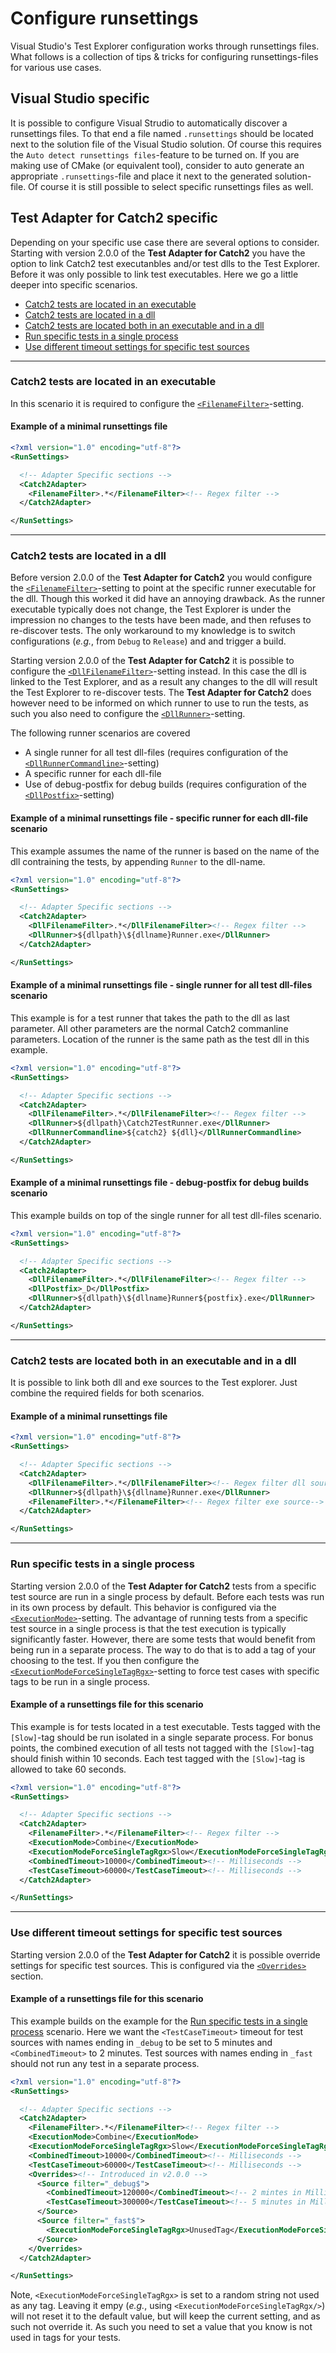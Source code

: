 # Configure runsettings

Visual Studio's Test Explorer configuration works through runsettings files. What follows is a collection of tips & tricks for configuring runsettings-files for various use cases.

## Visual Studio specific

It is possible to configure Visual Strudio to automatically discover a runsettings files. To that end a file named `.runsettings` should be located next to the solution file of the Visual Studio solution. Of course this requires the `Auto detect runsettings files`-feature to be turned on. If you are making use of CMake (or equivalent tool), consider to auto generate an appropriate `.runsettings`-file and place it next to the generated solution-file. Of course it is still possible to select specific runsettings files as well.

## Test Adapter for Catch2 specific

Depending on your specific use case there are several options to consider. Starting with version 2.0.0 of the **Test Adapter for Catch2** you have the option to link Catch2 test executanbles and/or test dlls to the Test Explorer. Before it was only possible to link test executables. Here we go a little deeper into specific scenarios.

- [Catch2 tests are located in an executable](#catch2-tests-are-located-in-an-executable)
- [Catch2 tests are located in a dll](#catch2-tests-are-located-in-a-dll)
- [Catch2 tests are located both in an executable and in a dll](#catch2-tests-are-located-both-in-an-executable-and-in-a-dll)
- [Run specific tests in a single process](#run-specific-tests-in-a-single-process)
- [Use different timeout settings for specific test sources](#use-different-timeout-settings-for-specific-test-sources)

---

### Catch2 tests are located in an executable

In this scenario it is required to configure the [`<FilenameFilter>`](./Settings.md#filenamefilter)-setting.

#### Example of a minimal runsettings file

```xml
<?xml version="1.0" encoding="utf-8"?>
<RunSettings>

  <!-- Adapter Specific sections -->
  <Catch2Adapter>
    <FilenameFilter>.*</FilenameFilter><!-- Regex filter -->
  </Catch2Adapter>

</RunSettings>
```

---

### Catch2 tests are located in a dll

Before version 2.0.0 of the **Test Adapter for Catch2** you would configure the [`<FilenameFilter>`](./Settings.md#filenamefilter)-setting to point at the specific runner executable for the dll. Though this worked it did have an annoying drawback. As the runner executable typically does not change, the Test Explorer is under the impression no changes to the tests have been made, and then refuses to re-discover tests. The only workaround to my knowledge is to switch configurations (_e.g._, from `Debug` to `Release`) and and trigger a build.

Starting version 2.0.0 of the **Test Adapter for Catch2** it is possible to configure the [`<DllFilenameFilter>`](./Settings.md#dllfilenamefilter)-setting instead. In this case the dll is linked to the Test Explorer, and as a result any changes to the dll will result the Test Explorer to re-discover tests. The **Test Adapter for Catch2** does however need to be informed on which runner to use to run the tests, as such you also need to configure the [`<DllRunner>`](Settings.md#dllrunner)-setting.

The following runner scenarios are covered

- A single runner for all test dll-files (requires configuration of the [`<DllRunnerCommandline>`](Settings.md#dllrunnercommandline)-setting)
- A specific runner for each dll-file
- Use of debug-postfix for debug builds (requires configuration of the [`<DllPostfix>`](Settings.md#dllpostfix)-setting)

#### Example of a minimal runsettings file - specific runner for each dll-file scenario

This example assumes the name of the runner is based on the name of the dll contraining the tests, by appending `Runner` to the dll-name.

```xml
<?xml version="1.0" encoding="utf-8"?>
<RunSettings>

  <!-- Adapter Specific sections -->
  <Catch2Adapter>
    <DllFilenameFilter>.*</DllFilenameFilter><!-- Regex filter -->
    <DllRunner>${dllpath}\${dllname}Runner.exe</DllRunner>
  </Catch2Adapter>

</RunSettings>
```

#### Example of a minimal runsettings file - single runner for all test dll-files scenario

This example is for a test runner that takes the path to the dll as last parameter. All other parameters are the normal Catch2 commanline parameters. Location of the runner is the same path as the test dll in this example.

```xml
<?xml version="1.0" encoding="utf-8"?>
<RunSettings>

  <!-- Adapter Specific sections -->
  <Catch2Adapter>
    <DllFilenameFilter>.*</DllFilenameFilter><!-- Regex filter -->
    <DllRunner>${dllpath}\Catch2TestRunner.exe</DllRunner>
    <DllRunnerCommandline>${catch2} ${dll}</DllRunnerCommandline>
  </Catch2Adapter>

</RunSettings>
```

#### Example of a minimal runsettings file - debug-postfix for debug builds scenario

This example builds on top of the single runner for all test dll-files scenario.

```xml
<?xml version="1.0" encoding="utf-8"?>
<RunSettings>

  <!-- Adapter Specific sections -->
  <Catch2Adapter>
    <DllFilenameFilter>.*</DllFilenameFilter><!-- Regex filter -->
    <DllPostfix>_D</DllPostfix>
    <DllRunner>${dllpath}\${dllname}Runner${postfix}.exe</DllRunner>
  </Catch2Adapter>

</RunSettings>
```

---

### Catch2 tests are located both in an executable and in a dll

It is possible to link both dll and exe sources to the Test explorer. Just combine the required fields for both scenarios.

#### Example of a minimal runsettings file

```xml
<?xml version="1.0" encoding="utf-8"?>
<RunSettings>

  <!-- Adapter Specific sections -->
  <Catch2Adapter>
    <DllFilenameFilter>.*</DllFilenameFilter><!-- Regex filter dll source -->
    <DllRunner>${dllpath}\${dllname}Runner.exe</DllRunner>
    <FilenameFilter>.*</FilenameFilter><!-- Regex filter exe source-->
  </Catch2Adapter>

</RunSettings>
```

---

### Run specific tests in a single process

Starting version 2.0.0 of the **Test Adapter for Catch2** tests from a specific test source are run in a single process by default. Before each tests was run in its own process by default. This behavior is configured via the [`<ExecutionMode>`](Settings.md#executionmode)-setting. The advantage of running tests from a specific test source in a single process is that the test execution is typically significantly faster. However, there are some tests that would benefit from being run in a separate process. The way to do that is to add a tag of your choosing to the test. If you then configure the [`<ExecutionModeForceSingleTagRgx>`](Settings.md#executionmodeforcesingletagrgx)-setting to force test cases with specific tags to be run in a single process.

#### Example of a runsettings file for this scenario

This example is for tests located in a test executable. Tests tagged with the `[Slow]`-tag should be run isolated in a single separate process. For bonus points, the combined execution of all tests not tagged with the `[Slow]`-tag should finish within 10 seconds. Each test tagged with the `[Slow]`-tag is allowed to take 60 seconds.

```xml
<?xml version="1.0" encoding="utf-8"?>
<RunSettings>

  <!-- Adapter Specific sections -->
  <Catch2Adapter>
    <FilenameFilter>.*</FilenameFilter><!-- Regex filter -->
    <ExecutionMode>Combine</ExecutionMode>
    <ExecutionModeForceSingleTagRgx>Slow</ExecutionModeForceSingleTagRgx>
    <CombinedTimeout>10000</CombinedTimeout><!-- Milliseconds -->
    <TestCaseTimeout>60000</TestCaseTimeout><!-- Milliseconds -->
  </Catch2Adapter>

</RunSettings>
```

---

### Use different timeout settings for specific test sources

Starting version 2.0.0 of the **Test Adapter for Catch2** it is possible override settings for specific test sources. This is configured via the [`<Overrides>`](Settings.md#overrides) section.

#### Example of a runsettings file for this scenario

This example builds on the example for the [Run specific tests in a single process](#run-specific-tests-in-a-single-process) scenario. Here we want the `<TestCaseTimeout>` timeout for test sources with names ending in `_debug` to be set to 5 minutes and `<CombinedTimeout>` to 2 minutes. Test sources with names ending in `_fast` should not run any test in a separate process.

```xml
<?xml version="1.0" encoding="utf-8"?>
<RunSettings>

  <!-- Adapter Specific sections -->
  <Catch2Adapter>
    <FilenameFilter>.*</FilenameFilter><!-- Regex filter -->
    <ExecutionMode>Combine</ExecutionMode>
    <ExecutionModeForceSingleTagRgx>Slow</ExecutionModeForceSingleTagRgx>
    <CombinedTimeout>10000</CombinedTimeout><!-- Milliseconds -->
    <TestCaseTimeout>60000</TestCaseTimeout><!-- Milliseconds -->
    <Overrides><!-- Introduced in v2.0.0 -->
      <Source filter="_debug$">
        <CombinedTimeout>120000</CombinedTimeout><!-- 2 mintes in Milliseconds -->
        <TestCaseTimeout>300000</TestCaseTimeout><!-- 5 minutes in Milliseconds -->
      </Source>
      <Source filter="_fast$">
        <ExecutionModeForceSingleTagRgx>UnusedTag</ExecutionModeForceSingleTagRgx>
      </Source>
    </Overrides>
  </Catch2Adapter>

</RunSettings>
```

Note, `<ExecutionModeForceSingleTagRgx>` is set to a random string not used as any tag. Leaving it empy (_e.g._, using `<ExecutionModeForceSingleTagRgx/>`) will not reset it to the default value, but will keep the current setting, and as such not override it. As such you need to set a value that you know is not used in tags for your tests.
